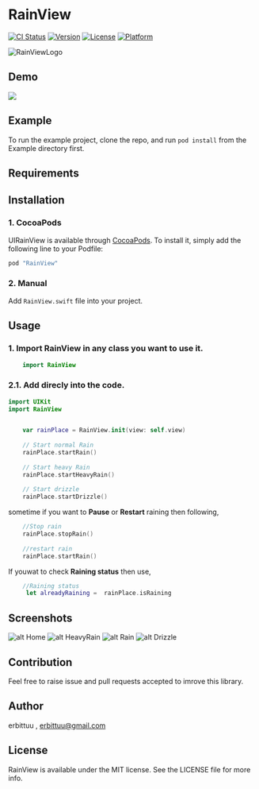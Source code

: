 # RainView

[![CI Status](http://img.shields.io/travis/erbittuu/RainView.svg?style=flat)](https://travis-ci.org/erbittuu/RainView)
[![Version](https://img.shields.io/cocoapods/v/RainView.svg?style=flat)](http://cocoapods.org/pods/RainView)
[![License](https://img.shields.io/cocoapods/l/RainView.svg?style=flat)](http://cocoapods.org/pods/RainView)
[![Platform](https://img.shields.io/cocoapods/p/RainView.svg?style=flat)](http://cocoapods.org/pods/RainView)

![RainViewLogo](https://github.com/ERbittuu/RainView/blob/master/Resource/RainView_logo.png)

## Demo

![](https://github.com/ERbittuu/RainView/blob/master/Resource/RainView.gif)

## Example

To run the example project, clone the repo, and run `pod install` from the Example directory first.

## Requirements

## Installation

### 1. CocoaPods

UIRainView is available through [CocoaPods](http://cocoapods.org). To install
it, simply add the following line to your Podfile:

```ruby
pod "RainView"
```

### 2. Manual

Add `RainView.swift` file into your project.

## Usage

### 1. Import RainView in any class you want to use it.

```swift
    import RainView
```


### 2.1. Add direcly into the code.

```swift
import UIKit
import RainView


    var rainPlace = RainView.init(view: self.view)
    
    // Start normal Rain
    rainPlace.startRain()
    
    // Start heavy Rain
    rainPlace.startHeavyRain()
    
    // Start drizzle
    rainPlace.startDrizzle()
```
sometime if you want to **Pause** or **Restart** raining then following,

```swift
    //Stop rain
    rainPlace.stopRain()
    
    //restart rain 
    rainPlace.startRain()
```
If youwat to check **Raining status** then use,

```swift
    //Raining status 
     let alreadyRaining =  rainPlace.isRaining
```

## Screenshots
![alt Home](https://github.com/ERbittuu/RainView/blob/master/Resource/Home.PNG)
![alt HeavyRain](https://github.com/ERbittuu/RainView/blob/master/Resource/HeavyRain.PNG)
![alt Rain](https://github.com/ERbittuu/RainView/blob/master/Resource/Rain.PNG)
![alt Drizzle](https://github.com/ERbittuu/RainView/blob/master/Resource/Drizzle.PNG)

## Contribution

Feel free to raise issue and pull requests accepted to imrove this library.

## Author

erbittuu , erbittuu@gmail.com

## License

RainView is available under the MIT license. See the LICENSE file for more info.
